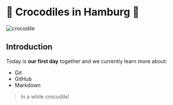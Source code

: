 # 🐊 Crocodiles in Hamburg 🐊

![crocodile](https://source.unsplash.com/600x400?crocodile)

## Introduction
Today is **our first day** together and we currently learn more about: 
- Git 
- GitHub 
- Markdown

> In a while crocodile!
